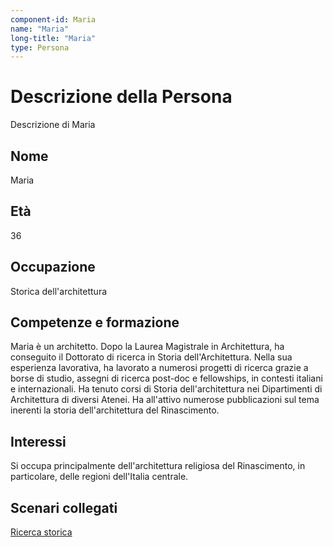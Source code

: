 ```yaml
---
component-id: Maria
name: "Maria"
long-title: "Maria"
type: Persona
---
```


# Descrizione della Persona

Descrizione di Maria

## Nome
Maria

## Età
36

## Occupazione
Storica dell'architettura

## Competenze e formazione
Maria è un architetto. Dopo la Laurea Magistrale in Architettura, ha conseguito il Dottorato di ricerca in Storia dell'Architettura. Nella sua esperienza lavorativa, ha lavorato a numerosi progetti di ricerca grazie a borse di studio, assegni di ricerca post-doc e fellowships, in contesti italiani e internazionali. Ha tenuto corsi di Storia dell'architettura nei Dipartimenti di Architettura di diversi Atenei. Ha all'attivo numerose pubblicazioni sul tema inerenti la storia dell'architettura del Rinascimento.

## Interessi
Si occupa principalmente dell'architettura religiosa del Rinascimento, in particolare, delle regioni dell'Italia centrale.

## Scenari collegati
[Ricerca storica](https://github.com/read-project/stories/blob/main/Scenario/Ricerca%20storica.md)
